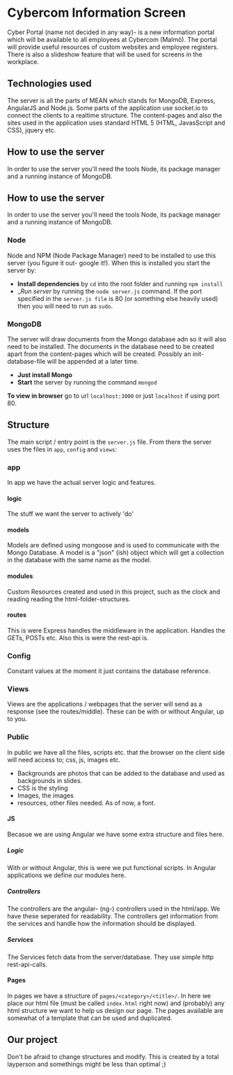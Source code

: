 # Cybercom Information Screen

Cyber Portal (name not decided in any way)-
is a new information portal which will be available to all employees at Cybercom (Malmö). The portal will provide useful resources of custom websites and employee registers. There is also a slideshow feature that will be used for screens in the workplace.

## Technologies used
The server is all the parts of MEAN which stands for MongoDB, Express, AngularJS and Node.js. Some parts of the application use socket.io to connect the clients to a realtime structure.
The content-pages and also the sites used in the application uses standard HTML 5 (HTML, JavasScript and CSS), jquery etc. 

## How to use the server
In order to use the server you'll need the tools Node, its package manager and a running instance of MongoDB.

## How to use the server
In order to use the server you'll need the tools Node, its package manager and a running instance of MongoDB.

### Node
Node and NPM (Node Package Manager) need to be installed to use this server (you figure it out- google it!). When this is installed you start the server by:
* __Install dependencies__ by `cd` into the root folder and running `npm install`
* __Run server_ by running the `node server.js` command. If the port specified in the `server.js file` is 80 (or something else heavily used) then you will need to run as `sudo`.

### MongoDB
The server will draw documents from the Mongo database adn so it will also need to be installed. The documents in the database need to be created apart from the content-pages which will be created.
Possibly an init-database-file will be appended at a later time.
* __Just install Mongo__
* __Start__ the server by running the command `mongod`


__To view in browser__ go to url `localhost:3000` or just `localhost` if using port 80.

## Structure

The main script / entry point is the `server.js` file. From there the server uses the files in `app`, `config` and `views`:

### app
In app we have the actual server logic and features.
#### logic
The stuff we want the server to actively 'do'
#### models
Models are defined using mongoose and is used to communicate with the Mongo Database. A model is a "json" (ish) object which will get a collection in the database with the same name as the model.
#### modules
Custom Resources created and used in this project, such as the clock and reading reading the html-folder-structures.
#### routes
This is were Express handles the middleware in the application. Handles the GETs, POSTs etc. Also this is were the rest-api is.

### Config
Constant values at the moment it just contains the database reference.

### Views
Views are the applications / webpages that the server will send as a response (see the routes/middle). These can be with or without Angular, up to you.

### Public

In public we have all the files, scripts etc. that the browser on the client side will need access to; css, js, images etc.
- Backgrounds are photos that can be added to the database and used as backgrounds in slides.
- CSS is the styling
- Images, the images
- resources, other files needed. As of now, a font.

#### JS
Becasue we are using Angular we have some extra structure and files here.

##### Logic
With or without Angular, this is were we put functional scripts. In Angular applications we define our modules here.

##### Controllers
The controllers are the angular- (ng-) controllers used in the html/app. We have these seperated for readability. The controllers get information from the services and handle how the information should be displayed.

##### Services
The Services fetch data from the server/database. They use simple http rest-api-calls.

#### Pages
In pages we have a structure of `pages/<category>/<title>/`. In here we place our html file (must be called `index.html` right now) and (probably) any html structure we want to help us design our page. The pages available are somewhat of a template that can be used and duplicated. 

## Our project
Don't be afraid to change structures and modify. This is created by a total layperson and somethings might be less than optimal ;)
